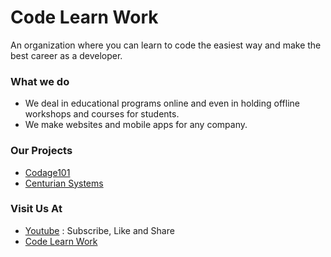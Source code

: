 # Code Learn Work
An organization where you can learn to code the easiest way and make the best career as a developer.

### What we do
- We deal in educational programs online and even in holding offline workshops and courses for students.
- We make websites and mobile apps for any company.

### Our Projects
- [Codage101](https://code-learn-work.github.io/codage101/)
- [Centurian Systems](https://centuriansystems.github.io/Centurian-Systems/)

### Visit Us At
- [Youtube](https://www.youtube.com/channel/UCK3tMYk6lmyByIZ8-1Tk1aQ) : Subscribe, Like and Share
- [Code Learn Work](https://code-learn-work.github.io/code-learn-work)
